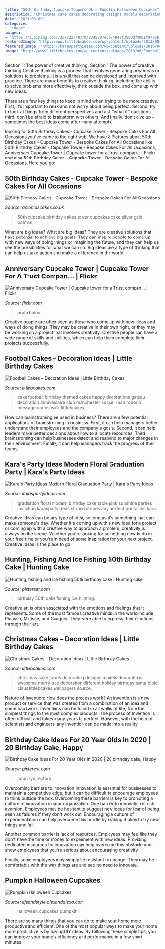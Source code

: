 ```yaml
---
title: "50th Birthday Cupcake Toppers Uk ~ Pumpkin Halloween Cupcakes"
description: "Christmas cake cakes decorating designs models decorations awesome merry tree decoration different holiday birthday santa bible claus littlebcakes wallpapers source"
date: "2023-03-09"
categories:
- "ideas"
images:
- "https://i.pinimg.com/736x/23/48/70/2348707e5b74947f3500df8001f9776b.jpg"
featuredImage: "http://www.littlebcakes.com/wp-content/uploads/2013/08/Football-Cake-Decorations.jpg"
featured_image: "https://karaspartyideas.com/wp-content/uploads/2016/04/Modern-Floral-Graduation-Party-via-Karas-Party-Ideas-KarasPartyIdeas.com9_.jpeg"
image: "http://www.littlebcakes.com/wp-content/uploads/2013/08/Football-Cake-Decorations.jpg"
---
```



Section 1: The power of creative thinking.
Section 1 The power of creative thinking
Creative thinking is a process that involves generating new ideas or solutions to problems. It is a skill that can be developed and improved with practice. There are many benefits to creative thinking, including the ability to solve problems more effectively, think outside the box, and come up with new ideas.

There are a few key things to keep in mind when trying to be more creative. First, it’s important to relax and not worry about being perfect. Second, try to look at things from different perspectives and ask “what if” questions. third, don’t be afraid to brainstorm with others. And finally, don’t give up – sometimes the best ideas come after many attempts.

	

		
looking for 50th Birthday Cakes - Cupcake Tower - Bespoke Cakes For All Occasions you've came to the right web. We have 8 Pictures about 50th Birthday Cakes - Cupcake Tower - Bespoke Cakes For All Occasions like 50th Birthday Cakes - Cupcake Tower - Bespoke Cakes For All Occasions, Anniversary Cupcake Tower | Cupcake tower for a Trust compan… | Flickr and also 50th Birthday Cakes - Cupcake Tower - Bespoke Cakes For All Occasions. Here you go:
		
    
## 50th Birthday Cakes - Cupcake Tower - Bespoke Cakes For All Occasions

<img loading=lazy src="https://antoniascakes.co.uk/wp-content/uploads/2016/02/50th-gold-and-silver-cupcake-tower.jpg" onerror="this.onerror=null;this.src='https://tse3.mm.bing.net/th?id=OIP.b1oC3Fxc5g-H02q8BJv6zwHaL2&amp;pid=15.1';" alt="50th Birthday Cakes - Cupcake Tower - Bespoke Cakes For All Occasions">

_Source: antoniascakes.co.uk_

>50th cupcake birthday cakes tower cupcakes cake silver gold batman. 

	

What are big ideas?
What are big ideas? They are creative solutions that have potential to achieve big goals. They can inspire people to come up with new ways of doing things or imagining the future, and they can help us see the possibilities for what we can do. Big ideas are a type of thinking that can help us take action and make a difference in the world.

    
## Anniversary Cupcake Tower | Cupcake Tower For A Trust Compan… | Flickr

<img loading=lazy src="https://c1.staticflickr.com/5/4074/4804678822_3cf56cf474_b.jpg" onerror="this.onerror=null;this.src='https://tse2.mm.bing.net/th?id=OIP.AQexcxMR6DuUwwJX3tEasQHaJ4&amp;pid=15.1';" alt="Anniversary Cupcake Tower | Cupcake tower for a Trust compan… | Flickr">

_Source: flickr.com_

>prata bolos. 

	

Creative people are often seen as those who come up with new ideas and ways of doing things. They may be creative in their own right, or they may be working on a project that involves creativity. Creative people can have a wide range of skills and abilities, which can help them complete their projects successfully.

    
## Football Cakes – Decoration Ideas | Little Birthday Cakes

<img loading=lazy src="http://www.littlebcakes.com/wp-content/uploads/2013/08/Football-Cake-Decorations.jpg" onerror="this.onerror=null;this.src='https://tse2.mm.bing.net/th?id=OIP.bSVtIX1yyZSGxiCVf7o8hgHaH0&amp;pid=15.1';" alt="Football Cakes – Decoration Ideas | Little Birthday Cakes">

_Source: littlebcakes.com_

>cake football birthday themed cakes happy decorations gateau decoration anniversaire club manchester soccer man roberto message carlos walk littlebcakes. 

	

How can brainstroming be used in business?
There are a few potential applications of brainstroming in business. First, it can help managers better understand their employees and the company's goals. Second, it can help leaders make better decisions about how to allocate resources. Third, brainstroming can help businesses detect and respond to major changes in their environment. Finally, it can help managers track the progress of their teams.

    
## Kara&#039;s Party Ideas Modern Floral Graduation Party | Kara&#039;s Party Ideas

<img loading=lazy src="https://karaspartyideas.com/wp-content/uploads/2016/04/Modern-Floral-Graduation-Party-via-Karas-Party-Ideas-KarasPartyIdeas.com9_.jpeg" onerror="this.onerror=null;this.src='https://tse3.mm.bing.net/th?id=OIP.fmoNuBpYBKbLyeUiqezYcwHaK0&amp;pid=15.1';" alt="Kara&#039;s Party Ideas Modern Floral Graduation Party | Kara&#039;s Party Ideas">

_Source: karaspartyideas.com_

>graduation floral modern birthday cake table pink sunshine parties invitation karaspartyideas striped stripes any perfect printables kara. 

	

Creative ideas can be any type of idea, so long as it's something that can make someone's day. Whether it's coming up with a new idea for a project or coming up with a creative way to approach a problem, creativity is always on the scene. Whether you're looking for something new to do in your free time or you're in need of some inspiration for your next project, Creative Ideas is the place to go.

    
## Hunting, Fishing And Ice Fishing 50th Birthday Cake | Hunting Cake

<img loading=lazy src="https://i.pinimg.com/originals/1d/b3/b1/1db3b13dcf5286771e5e4917a1c9054d.jpg" onerror="this.onerror=null;this.src='https://tse3.mm.bing.net/th?id=OIP.fGqjFhR5_T8Og3NFa7lFBwHaJ4&amp;pid=15.1';" alt="Hunting, fishing and ice fishing 50th birthday cake | Hunting cake">

_Source: pinterest.com_

>birthday 50th cake fishing ice hunting. 

	

Creative art is often associated with the emotions and feelings that it represents. Some of the most famous creative minds in the world include Picasso, Matisse, and Gauguin. They were able to express their emotions through their art.

    
## Christmas Cakes – Decoration Ideas | Little Birthday Cakes

<img loading=lazy src="http://www.littlebcakes.com/wp-content/uploads/2014/02/Christmas-Cake-Ideas-1024x936.jpg" onerror="this.onerror=null;this.src='https://tse3.mm.bing.net/th?id=OIP.q6FWFYU8k1tmgy_gy14ptAHaGx&amp;pid=15.1';" alt="Christmas Cakes – Decoration Ideas | Little Birthday Cakes">

_Source: littlebcakes.com_

>christmas cake cakes decorating designs models decorations awesome merry tree decoration different holiday birthday santa bible claus littlebcakes wallpapers source. 

	

Nature of Invention: How does the process work?
An invention is a new product or service that was created from a combination of an idea and some hard work. Inventions can be found in all walks of life, from the simplest things to the most complex products. The process of Invention is often difficult and takes many years to perfect. However, with the help of scientists and engineers, any invention can be made into a reality.

    
## Birthday Cake Ideas For 20 Year Olds In 2020 | 20 Birthday Cake, Happy

<img loading=lazy src="https://i.pinimg.com/736x/23/48/70/2348707e5b74947f3500df8001f9776b.jpg" onerror="this.onerror=null;this.src='https://tse2.mm.bing.net/th?id=OIP.ILxJLURRen0Qh0oRbLmT0AHaJ3&amp;pid=15.1';" alt="Birthday Cake Ideas For 20 Year Olds in 2020 | 20 birthday cake, Happy">

_Source: pinterest.com_

>countrydirectory. 

	

Overcoming barriers to innovation
Innovation is essential for businesses to maintain a competitive edge, but it can be difficult to encourage employees to think outside the box. Overcoming these barriers is key to promoting a culture of innovation in your organization.
One barrier to innovation is risk aversion. Employees may be hesitant to suggest new ideas for fear of being seen as failures if they don't work out. Encouraging a culture of experimentation can help overcome this hurdle by making it okay to try new things and fail.

Another common barrier is lack of resources. Employees may feel like they don't have the time or money to experiment with new ideas. Providing dedicated resources for innovation can help overcome this obstacle and show employees that you're serious about encouraging creativity.

Finally, some employees may simply be resistant to change. They may be comfortable with the way things are and see no need to innovate.

    
## Pumpkin Halloween Cupcakes

<img loading=lazy src="https://lifeandstyle.alexandalexa.com/itc-content/uploads/2013/10/IMG_2720.jpg" onerror="this.onerror=null;this.src='https://tse3.mm.bing.net/th?id=OIP.qVuzoCVjGkECRzxG4sQ9rwHaLH&amp;pid=15.1';" alt="Pumpkin Halloween Cupcakes">

_Source: lifeandstyle.alexandalexa.com_

>halloween cupcakes pumpkin. 

	

There are so many things that you can do to make your home more productive and efficient. One of the most popular ways to make your home more productive is by havingDIY ideas. By following these simple tips, you can improve your home's efficiency and performance in a few short minutes.

